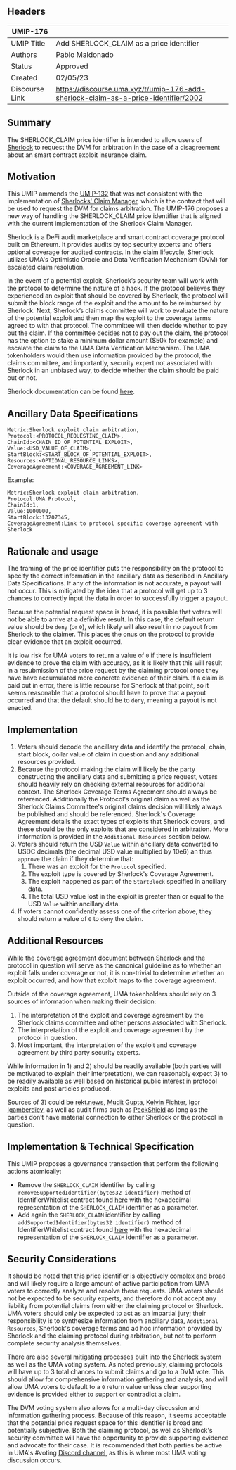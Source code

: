 ## Headers

| UMIP-176       |                                          |
| -------------- | ---------------------------------------- |
| UMIP Title     | Add SHERLOCK_CLAIM as a price identifier |
| Authors        | Pablo Maldonado                          |
| Status         | Approved                                 |
| Created        | 02/05/23                                 |
| Discourse Link | https://discourse.uma.xyz/t/umip-176-add-sherlock-claim-as-a-price-identifier/2002  |

## Summary

The SHERLOCK_CLAIM price identifier is intended to allow users of [Sherlock](https://sherlock.xyz/) to request the DVM for arbitration in the case of a disagreement about an smart contract exploit insurance claim.

## Motivation

This UMIP ammends the [UMIP-132](https://github.com/UMAprotocol/UMIPs/blob/master/UMIPs/umip-132.md) that was not consistent with the implementation of [Sherlocks' Claim Manager](https://github.com/sherlock-protocol/sherlock-v2-core/blob/main/contracts/managers/SherlockClaimManager.sol), which is the contract that will be used to request the DVM for claims arbitration. The UMIP-176 proposes a new way of handling the SHERLOCK_CLAIM price identifier that is aligned with the current implementation of the Sherlock Claim Manager.

Sherlock is a DeFi audit marketplace and smart contract coverage protocol built on Ethereum. It provides audits by top security experts and offers optional coverage for audited contracts. In the claim lifecycle, Sherlock utilizes UMA's Optimistic Oracle and Data Verification Mechanism (DVM) for escalated claim resolution.

In the event of a potential exploit, Sherlock’s security team will work with the protocol to determine the nature of a hack. If the protocol believes they experienced an exploit that should be covered by Sherlock, the protocol will submit the block range of the exploit and the amount to be reimbursed by Sherlock. Next, Sherlock’s claims committee will work to evaluate the nature of the potential exploit and then map the exploit to the coverage terms agreed to with that protocol. The committee will then decide whether to pay out the claim. If the committee decides not to pay out the claim, the protocol has the option to stake a minimum dollar amount ($50k for example) and escalate the claim to the UMA Data Verification Mechanism. The UMA tokenholders would then use information provided by the protocol, the claims committee, and importantly, security expert not associated with Sherlock in an unbiased way, to decide whether the claim should be paid out or not.

Sherlock documentation can be found [here](https://docs.sherlock.xyz/).

## Ancillary Data Specifications

```
Metric:Sherlock exploit claim arbitration,
Protocol:<PROTOCOL_REQUESTING_CLAIM>,
ChainId:<CHAIN_ID_OF_POTENTIAL_EXPLOIT>,
Value:<USD_VALUE_OF_CLAIM>,
StartBlock:<START_BLOCK_OF_POTENTIAL_EXPLOIT>,
Resources:<OPTIONAL_RESOURCE_LINKS>,
CoverageAgreement:<COVERAGE_AGREEMENT_LINK>
```

Example:

```
Metric:Sherlock exploit claim arbitration,
Protocol:UMA Protocol,
ChainId:1,
Value:1000000,
StartBlock:13207345,
CoverageAgreement:Link to protocol specific coverage agreement with Sherlock
```

## Rationale and usage

The framing of the price identifier puts the responsibility on the protocol to specify the correct information in the ancillary data as described in Ancillary Data Specifications. If any of the information is not accurate, a payout will not occur. This is mitigated by the idea that a protocol will get up to 3 chances to correctly input the data in order to successfully trigger a payout.

Because the potential request space is broad, it is possible that voters will not be able to arrive at a definitive result. In this case, the default return value should be `deny` (or `0`), which likely will also result in no payout from Sherlock to the claimer. This places the onus on the protocol to provide clear evidence that an exploit occurred.

It is low risk for UMA voters to return a value of `0` if there is insufficient evidence to prove the claim with accuracy, as it is likely that this will result in a resubmission of the price request by the claiming protocol once they have have accumulated more concrete evidence of their claim. If a claim is paid out in error, there is little recourse for Sherlock at that point, so it seems reasonable that a protocol should have to prove that a payout occurred and that the default should be to `deny`, meaning a payout is not enacted.

## Implementation

1. Voters should decode the ancillary data and identify the protocol, chain, start block, dollar value of claim in question and any additional resources provided.
2. Because the protocol making the claim will likely be the party constructing the ancillary data and submitting a price request, voters should heavily rely on checking external resources for additional context. The Sherlock Coverage Terms Agreement should always be referenced. Additionally the Protocol's original claim as well as the Sherlock Claims Committee's original claims decision will likely always be published and should be referenced. Sherlock's Coverage Agreement details the exact types of exploits that Sherlock covers, and these should be the only exploits that are considered in arbitration. More information is provided in the `Additional Resources` section below.
3. Voters should return the USD `Value` within ancillary data converted to USDC decimals (the decimal USD value multiplied by 10e6) an thus `approve` the claim if they determine that:
   1. There was an exploit for the `Protocol` specified.
   2. The exploit type is covered by Sherlock's Coverage Agreement.
   3. The exploit happened as part of the `StartBlock` specified in ancillary data.
   4. The total USD value lost in the exploit is greater than or equal to the USD `Value` within ancillary data.
4. If voters cannot confidently assess one of the criterion above, they should return a value of `0` to `deny` the claim.

## Additional Resources

While the coverage agreement document between Sherlock and the protocol in question will serve as the canonical guideline as to whether an exploit falls under coverage or not, it is non-trivial to determine whether an exploit occurred, and how that exploit maps to the coverage agreement.

Outside of the coverage agreement, UMA tokenholders should rely on 3 sources of information when making their decision:

1. The interpretation of the exploit and coverage agreement by the Sherlock claims committee and other persons associated with Sherlock.
2. The interpretation of the exploit and coverage agreement by the protocol in question.
3. Most important, the interpretation of the exploit and coverage agreement by third party security experts.

While information in 1) and 2) should be readily available (both parties will be motivated to explain their interpretation), we can reasonably expect 3) to be readily available as well based on historical public interest in protocol exploits and past articles produced.

Sources of 3) could be [rekt.news](https://twitter.com/RektHQ), [Mudit Gupta](https://twitter.com/Mudit__Gupta), [Kelvin Fichter](https://twitter.com/kelvinfichter), [Igor Igamberdiev](https://twitter.com/FrankResearcher), as well as audit firms such as [PeckShield](https://twitter.com/peckshield) as long as the parties don’t have material connection to either Sherlock or the protocol in question.

## Implementation & Technical Specification

This UMIP proposes a governance transaction that perform the following actions atomically:

- Remove the `SHERLOCK_CLAIM` identifier by calling `removeSupportedIdentifier(bytes32 identifier)` method of IdentifierWhitelist contract found [here](https://etherscan.io/address/0xcF649d9Da4D1362C4DAEa67573430Bd6f945e570) with the hexadecimal representation of the `SHERLOCK_CLAIM` identifier as a parameter.
- Add again the `SHERLOCK_CLAIM` identifier by calling `addSupportedIdentifier(bytes32 identifier)` method of IdentifierWhitelist contract found [here](https://etherscan.io/address/0xcF649d9Da4D1362C4DAEa67573430Bd6f945e570) with the hexadecimal representation of the `SHERLOCK_CLAIM` identifier as a parameter.

## Security Considerations

It should be noted that this price identifier is objectively complex and broad and will likely require a large amount of active participation from UMA voters to correctly analyze and resolve these requests. UMA voters should not be expected to be security experts, and therefore do not accept any liability from potential claims from either the claiming protocol or Sherlock. UMA voters should only be expected to act as an impartial jury; their responsibility is to synthesize information from ancillary data, `Additional Resources`, Sherlock's coverage terms and ad hoc information provided by Sherlock and the claiming protocol during arbitration, but not to perform complete security analysis themselves.

There are also several mitigating processes built into the Sherlock system as well as the UMA voting system. As noted previously, claiming protocols will have up to 3 total chances to submit claims and go to a DVM vote. This should allow for comprehensive information gathering and analysis, and will allow UMA voters to default to a `0` return value unless clear supporting evidence is provided either to support or contradict a claim.

The DVM voting system also allows for a multi-day discussion and information gathering process. Because of this reason, it seems acceptable that the potential price request space for this identifier is broad and potentially subjective. Both the claiming protocol, as well as Sherlock's security committee will have the opportunity to provide supporting evidence and advocate for their case. It is recommended that both parties be active in UMA's #voting [Discord channel](https://discord.gg/YE4h2YAb), as this is where most UMA voting discussion occurs.

